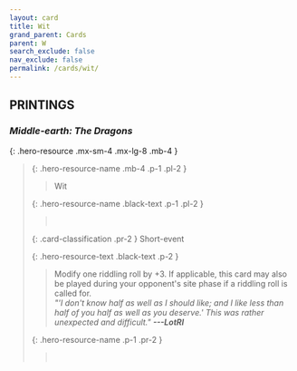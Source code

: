 ```yaml
---
layout: card
title: Wit
grand_parent: Cards
parent: W
search_exclude: false
nav_exclude: false
permalink: /cards/wit/
---
```


## PRINTINGS


### _Middle-earth: The Dragons_

{: .hero-resource .mx-sm-4 .mx-lg-8 .mb-4 }
> {: .hero-resource-name .mb-4 .p-1 .pl-2 }
> > <div class="card-mp"></div>
> > <div class="card-name">Wit</div>
>
> {: .hero-resource-name .black-text .p-1 .pl-2 }
> > &nbsp;
>
> {: .card-classification .pr-2 }
> Short-event
>
> {: .hero-resource-text .black-text .p-2 }
> > Modify one riddling roll by +3. If applicable, this card may also be played during your opponent's site phase if a riddling roll is called for. <br>_"'I don't know half as well as I should like; and I like less than half of you half as well as you deserve.' This was rather unexpected and difficult."_ ***---LotRI*** 
> 
> {: .hero-resource-name .p-1 .pr-2 }
> > <div class="card-shield"></div>
> > <div class="card-corruption">&nbsp;</div>
